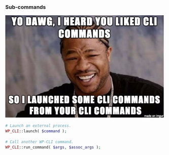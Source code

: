 ### Sub-commands

![Yo dawg, I heard you liked CLI commands so I launched some CLI commands from your CLI commands](resources/yo-dawg.png)

```php
# Launch an external process.
WP_CLI::launch( $command );

# Call another WP-CLI command.
WP_CLI::run_command( $args, $assoc_args );
```
